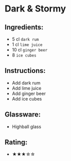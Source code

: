 # Dark & Stormy

## Ingredients:
- 5 cl `dark rum`
- 1 cl `lime juice`
- 10 cl `ginger beer`
- 8 `ice cubes`

## Instructions:
- Add dark rum
- Add lime juice
- Add ginger beer
- Add ice cubes

## Glassware:
- Highball glass

## Rating:
- ★★★☆☆